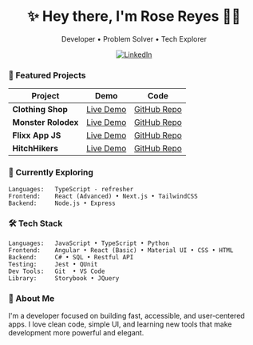 <h1 align="center">✨ Hey there, I'm Rose Reyes 👩‍💻</h1>
<p align="center">Developer • Problem Solver • Tech Explorer</p>

<p align="center">
  <a href="https://linkedin.com/in/rosereyes" target="_blank">
    <img src="https://img.shields.io/badge/LinkedIn-%230077B5.svg?&style=flat&logo=linkedin&logoColor=white" alt="LinkedIn" />
  </a>
</p>

### 🚀 Featured Projects

| Project           | Demo                                                                 | Code                                                                 |
|-------------------|----------------------------------------------------------------------|----------------------------------------------------------------------|
| **Clothing Shop** | [Live Demo](https://rose-reyes.github.io/clothingShop/)             | [GitHub Repo](https://github.com/RoseReyes/clothingShop)            |
| **Monster Rolodex** | [Live Demo](https://rose-reyes.github.io/monsterRolodex/)         | [GitHub Repo](https://github.com/RoseReyes/monsterRolodex)          |
| **Flixx App JS**  | [Live Demo](https://rose-reyes.github.io/flixx-app-js/)             | [GitHub Repo](https://github.com/RoseReyes/flixx-app-js)            |
| **HitchHikers**   | [Live Demo](https://rose-reyes.github.io/HitchHikers/)              | [GitHub Repo](https://github.com/4hitchhikers/HitchHikers)          |

### 🌱 Currently Exploring
```
Languages:   TypeScript - refresher 
Frontend:    React (Advanced) • Next.js • TailwindCSS  
Backend:     Node.js • Express
```


### 🛠️ Tech Stack

```plaintext
Languages:   JavaScript • TypeScript • Python  
Frontend:    Angular • React (Basic) • Material UI • CSS • HTML
Backend:     C# • SQL • Restful API
Testing:     Jest • QUnit 
Dev Tools:   Git  • VS Code
Library:     Storybook • JQuery 
```

### 🧭 About Me
I'm a developer focused on building fast, accessible, and user-centered apps. I love clean code, simple UI, and learning new tools that make development more powerful and elegant.



